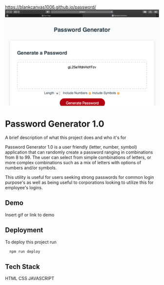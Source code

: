 https://blankcanvas1006.github.io/password/
![](password_sc.png)
# Password Generator 1.0

A brief description of what this project does and who it's for

Password Generator 1.0 is a user friendly (letter, number, symbol) application that can randomly create a password ranging in combinations from 8 to 99. 
The user can select from simple combinations of letters, or more complex combinations such as a mix of letters with options of numbers and/or symbols.

This utility is useful for users seeking strong passwords for common login purpose's as well as being useful to corporations looking to utilize this for employee's logins. 
## Demo

Insert gif or link to demo


## Deployment

To deploy this project run

```bash
  npm run deploy
```


## Tech Stack

HTML
CSS
JAVASCRIPT


